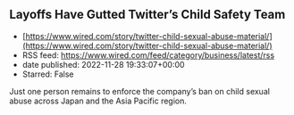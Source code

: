 ## Layoffs Have Gutted Twitter’s Child Safety Team
 - [https://www.wired.com/story/twitter-child-sexual-abuse-material/](https://www.wired.com/story/twitter-child-sexual-abuse-material/)
 - RSS feed: https://www.wired.com/feed/category/business/latest/rss
 - date published: 2022-11-28 19:33:07+00:00
 - Starred: False

Just one person remains to enforce the company’s ban on child sexual abuse across Japan and the Asia Pacific region.
